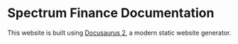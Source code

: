 # Spectrum Finance Documentation

This website is built using [Docusaurus 2](https://docusaurus.io/), a modern static website generator.

